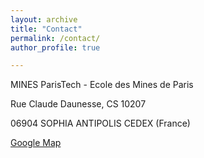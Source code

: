 ```yaml
---
layout: archive
title: "Contact"
permalink: /contact/ 
author_profile: true

---
```



MINES ParisTech - Ecole des Mines de Paris


Rue Claude Daunesse, CS 10207

06904 SOPHIA ANTIPOLIS CEDEX (France)

[Google Map](https://www.google.fr/maps/place/MINES+ParisTech+-+Centre+PERS%C3%89E/@43.6151889,7.0504873,17z/data=!3m1!4b1!4m5!3m4!1s0x12cc2b011fac1eab:0xa933caeff1caebda!8m2!3d43.615185!4d7.052676?hl=fr) 
